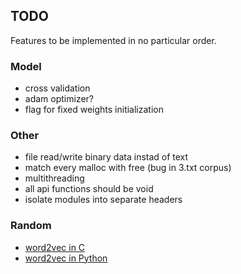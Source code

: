 ## TODO

Features to be implemented in no particular order.

### Model

* cross validation
* adam optimizer?
* flag for fixed weights initialization

### Other

* file read/write binary data instad of text
* match every malloc with free (bug in 3.txt corpus)
* multithreading
* all api functions should be void
* isolate modules into separate headers

### Random

* [word2vec in C](https://github.com/chrisjmccormick/word2vec_commented/blob/master/word2vec.c)
* [word2vec in Python](https://github.com/deborausujono/word2vecpy/blob/master/word2vec.py)
